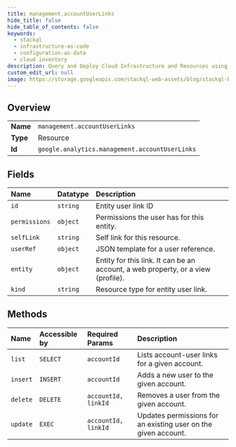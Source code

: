 ```yaml
---
title: management.accountUserLinks
hide_title: false
hide_table_of_contents: false
keywords:
  - stackql
  - infrastructure-as-code
  - configuration-as-data
  - cloud inventory
description: Query and Deploy Cloud Infrastructure and Resources using SQL
custom_edit_url: null
image: https://storage.googleapis.com/stackql-web-assets/blog/stackql-blog-post-featured-image.png
---
```

  
    

## Overview
<table><tbody>
<tr><td><b>Name</b></td><td><code>management.accountUserLinks</code></td></tr>
<tr><td><b>Type</b></td><td>Resource</td></tr>
<tr><td><b>Id</b></td><td><code>google.analytics.management.accountUserLinks</code></td></tr>
</tbody></table>

## Fields
| Name | Datatype | Description |
|:-----|:---------|:------------|
| `id` | `string` | Entity user link ID |
| `permissions` | `object` | Permissions the user has for this entity. |
| `selfLink` | `string` | Self link for this resource. |
| `userRef` | `object` | JSON template for a user reference. |
| `entity` | `object` | Entity for this link. It can be an account, a web property, or a view (profile). |
| `kind` | `string` | Resource type for entity user link. |
## Methods
| Name | Accessible by | Required Params | Description |
|:-----|:--------------|:----------------|:------------|
| `list` | `SELECT` | `accountId` | Lists account-user links for a given account. |
| `insert` | `INSERT` | `accountId` | Adds a new user to the given account. |
| `delete` | `DELETE` | `accountId, linkId` | Removes a user from the given account. |
| `update` | `EXEC` | `accountId, linkId` | Updates permissions for an existing user on the given account. |
